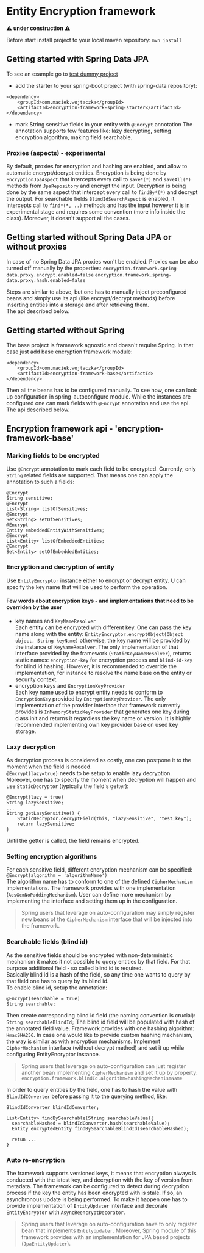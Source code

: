 # Entity Encryption framework

⚠️ **under construction** ⚠️

Before start install project to your local maven repository:
`mvn install`

## Getting started with Spring Data JPA
  
To see an example go to [test dummy project](test/dummy)

- add the starter to your spring-boot project (with spring-data repository):
```
<dependency>
    <groupId>com.maciek.wojtaczka</groupId>
    <artifactId>encryption-framework-spring-starter</artifactId>
</dependency>
```
- mark String sensitive fields in your entity with `@Encrypt` annotation
The annotation supports few features like: lazy decrypting, setting encryption algorithm, making field searchable.

### Proxies (aspects) - experimental
By default, proxies for encryption and hashing are enabled, and allow to automatic encrypt/decrypt entities.
Encryption is being done by `EncryptionJpaAspect` that intercepts every call to `save*(*)` and `saveAll(*)` methods from 
`JpaRepository` and encrypt the input.
Decryption is being done by the same aspect that intercept every call to `findBy*(*)` and decrypt the output.
For searchable fields `BlindIdSearchAspect` is enabled, it intercepts call to `find*(*, ..)` methods and has the input 
however it is in experimental stage and requires some convention (more info inside the class). Moreover, it doesn't 
support all the cases.

## Getting started without Spring Data JPA or without proxies
In case of no Spring Data JPA proxies won't be enabled. Proxies can be also turned off manually by the properties:
`encryption.framework.spring-data.proxy.encrypt.enabled=false`
`encryption.framework.spring-data.proxy.hash.enabled=false`

Steps are similar to above, but one has to manually inject preconfigured beans and simply use its api 
(like encrypt/decrypt methods) before inserting entities into a storage and after retrieving them.  
The api described below.

## Getting started without Spring
The base project is framework agnostic and doesn't require Spring. In that case just add base encryption framework 
module:
```
<dependency>
    <groupId>com.maciek.wojtaczka</groupId>
    <artifactId>encryption-framework-base</artifactId>
</dependency>
```
Then all the beans has to be configured manually. To see how, one can look up configuration in spring-autoconfigure 
module. While the instances are configured one can mark fields with `@Encrypt` annotation and use the api.  
The api described below.

## Encryption framework api - 'encryption-framework-base'

### Marking fields to be encrypted
Use `@Encrypt` annotation to mark each field to be encrypted. Currently, only `String` related fields are supported.
That means one can apply the annotation to such a fields:
```
@Encrypt
String sensitive;
@Encrypt
List<String> listOfSensitives;
@Encrypt
Set<String> setOfSensitives;
@Encrypt
Entity embeddedEntityWithSensitives;
@Encrypt
List<Entity> listOfEmbeddedEntities;
@Encrypt
Set<Entity> setOfEmbeddedEntities;
```

### Encryption and decryption of entity
Use `EntityEncryptor` instance either to encrypt or decrypt entity. U can specify the key name that will be used to 
perform the operation.

#### Few words about encryption keys - and implementations that need to be overriden by the user 
- key names and `KeyNameResolver`  
 Each entity can be encrypted with different key. One can pass the key name along with the entity:
 `EntityEncryptor.encryptObject(Object object, String keyName)`
 otherwise, the key name will be provided by the instance of `KeyNameResolver`. The only implementation of that 
 interface provided by the framework (`StaticKeyNameResolver`), returns static names: `encryption-key` for encryption 
 process and `blind-id-key` for blind id hashing. However, it is recommended to override the implementation, 
 for instance to resolve the name base on the entity or security context.
- encryption keys and `EncryptionKeyProvider`  
 Each key name used to encrypt entity needs to conform to `EncryptionKey` provided by `EncryptionKeyProvider`. The only 
 implementation of the provider interface that framework currently provides is `InMemoryStaticKeyProvider` that generates 
 one key during class init and returns it regardless the key name or version. It is highly recommended implementing own 
 key provider base on used key storage.

### Lazy decryption
As decryption process is considered as costly, one can postpone it to the moment when the field is needed.  
`@Encrypt(lazy=true)` needs to be setup to enable lazy decryption. Moreover, one has to specify the moment when 
decryption will happen and use `StaticDecryptor` (typically the field's getter):
```
@Encrypt(lazy = true)
String lazySensitive;
...
String getLazySensitive() {
    StaticDecryptor.decryptField(this, "lazySensitive", "test_key");
    return lazySensitive;
}
```
Until the getter is called, the field remains encrypted.

### Setting encryption algorithms
For each sensitive field, different encryption mechanism can be specified:  
`@Encrypt(algorithm = 'algorithmName')`  
The algorithm name has to conform to one of the defined `CipherMechanism` implementations. The framework provides 
with one implementation (`AesGcmNoPaddingMechanism`). User can define more mechanism by implementing the interface and 
setting them up in the configuration.  
>Spring users that leverage on auto-configuration may simply register new beans of the `CipherMechanism` interface that 
>will be injected into the framework. 

### Searchable fields (blind id)
As the sensitive fields should be encrypted with non-deterministic mechanism it makes it not possible to query entities
by that field. For that purpose additional field - so called blind id is required.  
Basically blind id is a hash of the field, so any time one wants to query by that field one has to query by its 
blind id.  
To enable blind id, setup the annotation:
```
@Encrypt(searchable = true)
String searchable;
```
Then create corresponding blind id field (the naming convention is crucial):
`String searchableBlindId;`
The blind id field will be populated with hash of the annotated field value. Framework provides with one hashing 
algorithm: `HmacSHA256`. In case one would like to provide custom hashing mechanism, the way is similar as with 
encryption mechanisms. Implement `CipherMechanism` interface (without decrypt method) and set it up while configuring 
EntityEncryptor instance.
>Spring users that leverage on auto-configuration can just register another bean implementing `CipherMechanism`
>and set it up by property:  
>`encryption.framework.blindId.algorithm=hashingMechanismName`  

In order to query entities by the field, one has to hash the value with `BlindIdCOnverter` before passing it 
to the querying method, like:
```
BlindIdConverter blindIdConverter;

List<Entity> findBySearchable(String searchableValue){
  searchableHashed = blindIdConverter.hash(searchableValue);
  Entity encryptedEntity findBySearchableBlindId(searchableHashed);

  retun ...
}
```

### Auto re-encryption
The framework supports versioned keys, it means that encryption always is conducted with the latest key, and decryption 
with the key of version from metadata. The framework can be configured to detect during decryption process if the key 
the entity has been encrypted with is stale. If so, an asynchronous update is being performed. 
To make it happen one has to provide implementation of `EntityUpdater` interface and decorate `EntityEncryptor` with 
`AsyncReencryptDecorator`.
>Spring users that leverage on auto-configuration have to only register bean that implements `EntityUpdater`.
>Moreover, Spring module of this framework provides with an implementation for JPA based projects (`JpaEntityUpdater`). 

